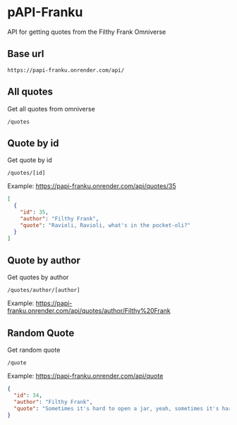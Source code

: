 # pAPI-Franku

API for getting quotes from the Filthy Frank Omniverse

## Base url

```
https://papi-franku.onrender.com/api/
```

## All quotes

Get all quotes from omniverse

```
/quotes
```

## Quote by id

Get quote by id

```
/quotes/[id]
```

Example: https://papi-franku.onrender.com/api/quotes/35

```json
[
  {
    "id": 35,
    "author": "Filthy Frank",
    "quote": "Ravioli, Ravioli, what's in the pocket-oli?"
  }
]
```

## Quote by author

Get quotes by author

```
/quotes/author/[author]
```

Example: https://papi-franku.onrender.com/api/quotes/author/Filthy%20Frank

## Random Quote

Get random quote

```
/quote
```

Example: https://papi-franku.onrender.com/api/quote

```json
{
  "id": 34,
  "author": "Filthy Frank",
  "quote": "Sometimes it's hard to open a jar, yeah, sometimes it's hard to clean the sink"
}
```
